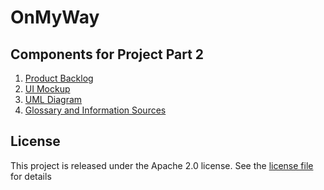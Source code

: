 # OnMyWay


## Components for Project Part 2
1. [Product Backlog](ProjectPart2/Product_Backlog.pdf)
2. [UI Mockup](ProjectPart2/UI_Mockup.pdf)
3. [UML Diagram](ProjectPart2/UML_Diagram.pdf)
4. [Glossary and Information Sources](wiki)


## License
This project is released under the Apache 2.0 license. See the [license file](LICENSE) for details
